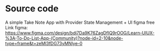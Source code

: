 # Source code 
A simple Take Note App with Provider State Management + UI figma free
Link figma: https://www.figma.com/design/bdj7Da9K76ZagDfIQ9rOOG/Learn-UIUX-%3A-To-Do-List-App-(Community)?node-id=2-10&node-type=frame&t=zeMl3fDG73yMNlye-0

